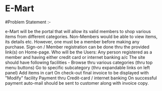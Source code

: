 # E-Mart

#Problem Statement :-

e-Mart will be the portal that will allow its valid members to shop various items from different categories. Non-Members would be able to view items, its details etc. However, one must be a member before making any purchase. Sign-on / Member registration can be done thru the provided link(s) on Home-page.
Who will be the Users: Any person registered as a member and having either credit card or internet banking a/c
The site should have following facilities -
Browse thru various categories (thru top menu buttons)
Go to specific subcategory (thru expandable links on left panel) Add items in cart
On check-out final invoice to be displayed with "Modify" facility
Payment thru Credit-card / internet banking
On successful payment auto-mail should be sent to customer along with invoice copy.
